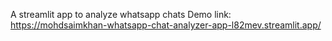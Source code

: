 A streamlit app to analyze whatsapp chats
Demo link: https://mohdsaimkhan-whatsapp-chat-analyzer-app-l82mev.streamlit.app/
